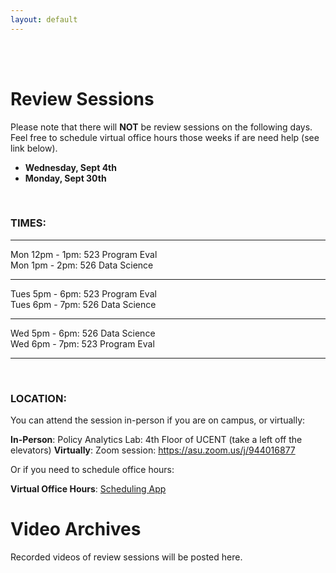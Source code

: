 ```yaml
---
layout: default
---
```


<div class = "uk-container uk-container-small">
  
<br><br>

# Review Sessions

Please note that there will **NOT** be review sessions on the following days. Feel free to schedule virtual office hours those weeks if are need help (see link below). 

* **Wednesday, Sept 4th**
* **Monday, Sept 30th**


<br>


### TIMES: 

---

Mon 12pm - 1pm:  523 Program Eval  
Mon  1pm - 2pm:  526 Data Science  

---

Tues 5pm - 6pm:  523 Program Eval  
Tues 6pm - 7pm:  526 Data Science   

---

Wed  5pm - 6pm:  526 Data Science  
Wed  6pm - 7pm:  523 Program Eval  

---

<br>


### LOCATION: 

You can attend the session in-person if you are on campus, or virtually:

**In-Person**: Policy Analytics Lab: 4th Floor of UCENT (take a left off the elevators)
**Virtually**: Zoom session: https://asu.zoom.us/j/944016877   

Or if you need to schedule office hours:

**Virtual Office Hours**:  [Scheduling App](https://calendly.com/lecy/15min?month=2019-08)


# Video Archives

Recorded videos of review sessions will be posted here. 




<br>
<br>


</div>
  
